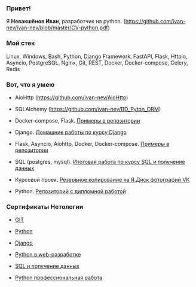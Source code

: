 ### Привет!

Я <b>Невакшёнов Иван</b>, разработчик на python. (https://github.com/ivan-nev/ivan-nev/blob/master/CV-python.pdf)

### Мой стек

Linux, Windows, Bash, Python, Django Framework, FastAPI, Flask, Httpio, Asyncio, PostgreSQL, Nginx, Git, REST, Docker, Docker-compose, Celery, Redis

### Вот, что я умею

- AioHttp (https://github.com/ivan-nev/AioHttp)

- SQLAlchemy (https://github.com/ivan-nev/BD_Pyton_ORM)

- Docker-compose, Flask. [Примеры в репозитории](https://github.com/ivan-nev/Flask_with_docker-compose)

- Django. [Домашние работы по курсу Django](https://github.com/ivan-nev/Django)

- Flask, Asyncio, Aiohttp, Docker, Docker-compose. [Примеры в репозитории](https://github.com/ivan-nev/Flask_with_docker-compose)

- SQL (postgres, mysql). [Итоговая работа по курсу SQL и получение данных](https://github.com/ivan-nev/Bd_4_SQL_Pyton)

- Курсовой проек. [Резервное копирование на Я.Диск фотографий VK](https://github.com/ivan-nev/Kursovoy_VK_Ya)

- Python. [Репозиторий с дипломной работой](https://github.com/ivan-nev/python-final-diplom)

### Сертификаты Нетологии

- [GIT](https://github.com/ivan-nev/ivan-nev/blob/master/git.pdf)

- [Python](https://github.com/ivan-nev/ivan-nev/blob/master/basyc.pdf) 

- [Django](https://github.com/ivan-nev/ivan-nev/blob/master/Django.pdf) 

- [Python в web-разработке](https://github.com/ivan-nev/ivan-nev/blob/master/python-web.pdf) 

- [SQL и получение данных](https://github.com/ivan-nev/ivan-nev/blob/master/SQL.pdf) 

- [Python профессиональная работа](https://github.com/ivan-nev/ivan-nev/blob/master/python-prof.pdf)


